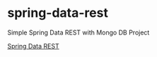 # spring-data-rest

Simple Spring Data REST with Mongo DB Project

[Spring Data REST](https://spring.io/projects/spring-data-rest#overview)
